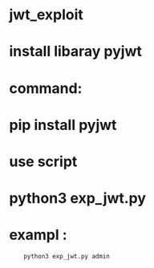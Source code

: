 # jwt_exploit
# install libaray pyjwt
# command:
# pip install pyjwt
# use script 
# python3 exp_jwt.py <user>
# exampl :
        python3 exp_jwt.py admin
